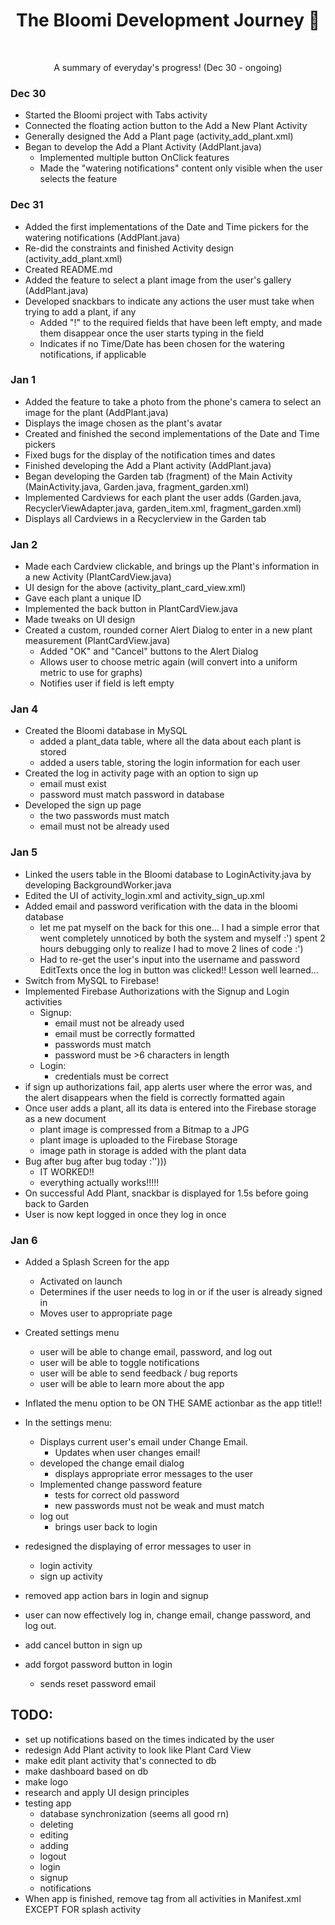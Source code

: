 <h1 align="center"> The Bloomi Development Journey 🌱 </h1><br>
<p align="center"> A summary of everyday's progress! (Dec 30 - ongoing) </p>

### Dec 30
- Started the Bloomi project with Tabs activity
- Connected the floating action button to the Add a New Plant Activity
- Generally designed the Add a Plant page (activity_add_plant.xml)
- Began to develop the Add a Plant Activity (AddPlant.java)
    - Implemented multiple button OnClick features
    - Made the "watering notifications" content only visible when the user selects the feature
    
### Dec 31
- Added the first implementations of the Date and Time pickers for the watering notifications (AddPlant.java)
- Re-did the constraints and finished Activity design (activity_add_plant.xml)
- Created README.md
- Added the feature to select a plant image from the user's gallery (AddPlant.java)
- Developed snackbars to indicate any actions the user must take when trying to add a plant, if any
    - Added "!" to the required fields that have been left empty, and made them disappear once the user starts typing in the field
    - Indicates if no Time/Date has been chosen for the watering notifications, if applicable

### Jan 1
- Added the feature to take a photo from the phone's camera to select an image for the plant (AddPlant.java)
- Displays the image chosen as the plant's avatar
- Created and finished the second implementations of the Date and Time pickers
- Fixed bugs for the display of the notification times and dates
- Finished developing the Add a Plant activity (AddPlant.java)
- Began developing the Garden tab (fragment) of the Main Activity (MainActivity.java, Garden.java, fragment_garden.xml)
- Implemented Cardviews for each plant the user adds (Garden.java,  RecyclerViewAdapter.java, garden_item.xml, fragment_garden.xml)
- Displays all Cardviews in a Recyclerview in the Garden tab

### Jan 2
- Made each Cardview clickable, and brings up the Plant's information in a new Activity (PlantCardView.java)
- UI design for the above (activity_plant_card_view.xml)
- Gave each plant a unique ID
- Implemented the back button in PlantCardView.java
- Made tweaks on UI design
- Created a custom, rounded corner Alert Dialog to enter in a new plant measurement (PlantCardView.java)
    - Added "OK" and "Cancel" buttons to the Alert Dialog
    - Allows user to choose metric again (will convert into a uniform metric to use for graphs)
    - Notifies user if field is left empty

### Jan 4
- Created the Bloomi database in MySQL
    - added a plant_data table, where all the data about each plant is stored
    - added a users table, storing the login information for each user
- Created the log in activity page with an option to sign up
    - email must exist
    - password must match password in database
- Developed the sign up page
    - the two passwords must match
    - email must not be already used
    
### Jan 5
- Linked the users table in the Bloomi database to LoginActivity.java by developing BackgroundWorker.java
- Edited the UI of activity_login.xml and activity_sign_up.xml
- Added email and password verification with the data in the bloomi database
    - let me pat myself on the back for this one... I had a simple error that went completely unnoticed by both
    the system and myself :') spent 2 hours debugging only to realize I had to move 2 lines of code :')
    - Had to re-get the user's input into the username and password EditTexts once the log in button was clicked!! Lesson well learned...
- Switch from MySQL to Firebase! 
- Implemented Firebase Authorizations with the Signup and Login activities
    - Signup:
        - email must not be already used
        - email must be correctly formatted
        - passwords must match
        - password must be >6 characters in length
    - Login:
        - credentials must be correct 
- if sign up authorizations fail, app alerts user where the error was, and the alert disappears
when the field is correctly formatted again 
- Once user adds a plant, all its data is entered into the Firebase storage as a new document
    - plant image is compressed from a Bitmap to a JPG
    - plant image is uploaded to the Firebase Storage 
    - image path in storage is added with the plant data
- Bug after bug after bug today :'')))
    - IT WORKED!!
    - everything actually works!!!!!
- On successful Add Plant, snackbar is displayed for 1.5s before going back to Garden
- User is now kept logged in once they log in once

### Jan 6
- Added a Splash Screen for the app 
    - Activated on launch
    - Determines if the user needs to log in or if the user is already signed in
    - Moves user to appropriate page
- Created settings menu
    - user will be able to change email, password, and log out 
    - user will be able to toggle notifications
    - user will be able to send feedback / bug reports
    - user will be able to learn more about the app
- Inflated the menu option to be ON THE SAME actionbar as the app title!!
- In the settings menu:
    - Displays current user's email under Change Email.
        - Updates when user changes email!
    - developed the change email dialog
        - displays appropriate error messages to the user 
    - Implemented change password feature 
        - tests for correct old password 
        - new passwords must not be weak and must match
    - log out 
        - brings user back to login 
- redesigned the displaying of error messages to user in
    - login activity
    - sign up activity 
- removed app action bars in login and signup 
- user can now effectively log in, change email, change password, and log out.


- add cancel button in sign up
- add forgot password button in login 
    - sends reset password email 

    
## TODO:
- set up notifications based on the times indicated by the user
- redesign Add Plant activity to look like Plant Card View 
- make edit plant activity that's connected to db
- make dashboard based on db
- make logo
- research and apply UI design principles 
- testing app 
    - database synchronization (seems all good rn)
    - deleting
    - editing
    - adding
    - logout
    - login
    - signup
    - notifications
- When app is finished, remove <intent-filter> tag from all activities in Manifest.xml EXCEPT FOR splash activity
